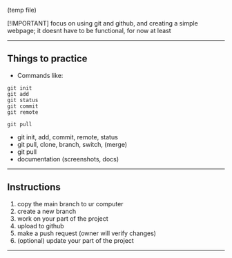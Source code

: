 (temp file)

[!IMPORTANT]
focus on using git and github, and creating a simple webpage;
it doesnt have to be functional, for now at least
___


## Things to practice
- Commands like: 
```
git init 
git add
git status
git commit
git remote

git pull
```

- git init, add, commit, remote, status
- git pull, clone, branch, switch, (merge)
-  git pull
- documentation (screenshots, docs)
---

## Instructions
1. copy the main branch to ur computer
2. create a new branch
3. work on your part of the project
4. upload to github
5. make a push request (owner will verify changes)
6. (optional) update your part of the project
---
